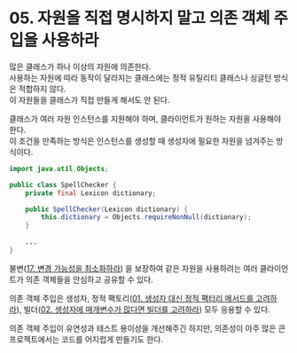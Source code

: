 # 05. 자원을 직접 명시하지 말고 의존 객체 주입을 사용하라

많은 클래스가 하나 이상의 자원에 의존한다.  
사용하는 자원에 따라 동작이 달라지는 클래스에는 정적 유틸리티 클래스나 싱글턴 방식은 적합하지 않다.  
이 자원들을 클래스가 직접 만들게 해서도 안 된다.  

클래스가 여러 자원 인스턴스를 지원해야 하며, 클라이언트가 원하는 자원을 사용해야 한다.  
이 조건을 만족하는 방식은 인스턴스를 생성할 때 생성자에 필요한 자원을 넘겨주는 방식이다.  

```java
import java.util.Objects;

public class SpellChecker {
    private final Lexicon dictionary;

    public SpellChecker(Lexicon dictionary) {
        this.dictionary = Objects.requireNonNull(dictionary);
    }
    
    ...
}
```

불변([17. 변경 가능성을 최소화하라](https://github.com/oh29oh29/read-and-learn/tree/master/books/effective-java-3rd/Chapter17.md)) 을 보장하여 같은 자원을 사용하려는 여러 클라이언트가 의존 객체들을 안심하고 공유할 수 있다.  

의존 객체 주입은 생성자, 정적 팩토리([01. 생성자 대신 정적 팩터리 메서드를 고려하라](https://github.com/oh29oh29/read-and-learn/tree/master/books/effective-java-3rd/Chapter01.1md)), 빌더([02. 생성자에 매개변수가 많다면 빌더를 고려하라](https://github.com/oh29oh29/read-and-learn/tree/master/books/effective-java-3rd/Chapter02.md)) 모두 응용할 수 있다.  

의존 객체 주입이 유연성과 테스트 용이성을 개선해주긴 하지만, 의존성이 아주 많은 큰 프로젝트에서는 코드를 어지럽게 만들기도 한다.